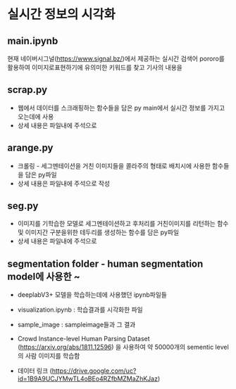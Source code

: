 # 실시간 정보의 시각화 


## main.ipynb
현재 네이버시그널(https://www.signal.bz/)에서 제공하는 실시간 검색어
pororo를 활용하여 이미지로표현하기에 유의미한 키워드를 찾고 기사의 내용을 

## scrap.py
- 웹에서 데이터를 스크래핑하는 함수들을 담은 py main에서 실시간 정보를 가지고오는데에 사용
- 상세 내용은 파일내에 주석으로 

## arange.py
- 크롤링 - 세그멘테이션을 거친 이미지들을 콜라주의 형태로 배치시에 사용한 함수들을 담은 py파일
- 상세 내용은 파일내에 주석으로 작성

## seg.py
- 이미지를 기학습한 모델로 세그멘테이션하고 후처리를 거친이미지를 리턴하는 함수 및 이미지간 구분을위한 테두리를 생성하는 함수를 담은 py파일
- 상세 내용은 파일내에 주석으로 

## segmentation folder - human segmentation model에 사용한 ~
- deeplabV3+ 모델을 학습하는데에 사용했던 ipynb파일들
- visualization.ipynb : 학습결과를 시각화한 파일
- sample_image : sampleimage들과 그 결과

- Crowd Instance-level Human Parsing Dataset (https://arxiv.org/abs/1811.12596) 을 사용하여 약 50000개의 sementic level의 사람 이미지를 학습함
- 데이터 링크 (https://drive.google.com/uc?id=1B9A9UCJYMwTL4oBEo4RZfbMZMaZhKJaz)
